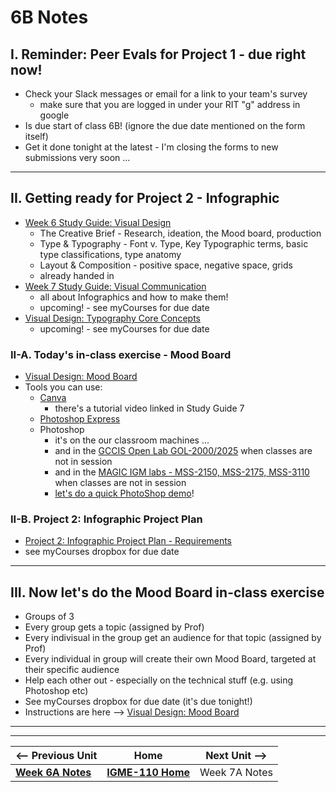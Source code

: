 # 6B Notes

## I. Reminder: Peer Evals for Project 1 - due right now!
- Check your Slack messages or email for a link to your team's survey
  - make sure that you are logged in under your RIT "g" address in google
- Is due start of class 6B! (ignore the due date mentioned on the form itself)
- Get it done tonight at the latest - I'm closing the forms to new submissions very soon ...

---

## II. Getting ready for Project 2 - Infographic
- [Week 6 Study Guide: Visual Design](https://docs.google.com/document/d/1wA7yfU2o4mPVfP88kHgBjJwjDIjfqMgIc54fLxeIOE0/edit?usp=sharing)
  - The Creative Brief - Research, ideation, the Mood board, production
  - Type & Typography - Font v. Type, Key Typographic terms, basic type classifications, type anatomy
  - Layout & Composition - positive space, negative space, grids
  - already handed in
- [Week 7 Study Guide: Visual Communication](https://docs.google.com/document/d/1yZJ_X0Gcly28FiJ-OHMNUh9EeAgkAbkZuoKdoskXO4M/copy)
  - all about Infographics and how to make them!
  - upcoming! - see myCourses for due date
- [Visual Design: Typography Core Concepts](https://docs.google.com/document/d/1pCe1UT-s44cUaa9AJ3OFoHKkBphtrYAz1CXQoDRPYOg/)
  - upcoming! - see myCourses for due date

### II-A. Today's in-class exercise - Mood Board

- [Visual Design: Mood Board](https://docs.google.com/document/d/1__vvXFySYHWGtQBvBTT5-P6eJRfLBS9vpCaBKWrx0e8/edit?usp=sharing)
- Tools you can use:
  - [Canva](https://www.canva.com/)
    - there's a tutorial video linked in Study Guide 7
  - [Photoshop Express](https://express.adobe.com/)
  - Photoshop
    - it's on the our classroom machines ...
    - and in the [GCCIS Open Lab GOL-2000/2025](https://www.rit.edu/computing/computing/school-interactive-games-and-media/resources/labs-and-technology-resources) when classes are not in session
    - and in the [MAGIC IGM labs - MSS-2150, MSS-2175, MSS-3110](https://www.rit.edu/magic/facilities/media-and-animation-labs) when classes are not in session
    - [let's do a quick PhotoShop demo](../exercises/ps-demo-1.md)!

### II-B. Project 2: Infographic Project Plan 
 - [Project 2: Infographic Project Plan - Requirements](../documents/p2-project-plan.md)
  - see myCourses dropbox for due date

---

## III. Now let's do the Mood Board in-class exercise
- Groups of 3
- Every group gets a topic (assigned by Prof)
- Every indivisual in the group get an audience for that topic (assigned by Prof)
- Every individual in group will create their own Mood Board, targeted at their specific audience
- Help each other out - especially on the technical stuff (e.g. using Photoshop etc)
- See myCourses dropbox for due date (it's due tonight!)
- Instructions are here --> [Visual Design: Mood Board](https://docs.google.com/document/d/1__vvXFySYHWGtQBvBTT5-P6eJRfLBS9vpCaBKWrx0e8/edit?usp=sharing)
    
---
---

| <-- Previous Unit | Home | Next Unit -->
| --- | --- | --- 
|   [**Week 6A Notes**](6A.md)  |  [**IGME-110 Home**](../) | Week 7A Notes
